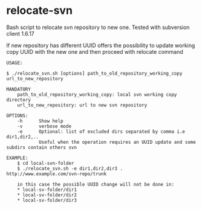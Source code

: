 relocate-svn
============

Bash script to relocate svn repository to new one. Tested with subversion client 1.6.17

If new repository has different UUID offers the possibility to update working copy UUID with the new one and then proceed with relocate command

	USAGE:

	$ ./relocate_svn.sh [options] path_to_old_repository_working_copy url_to_new_repository

	MANDATORY
		path_to_old_repository_working_copy: local svn working copy directory
		url_to_new_repository: url to new svn repository

	OPTIONS:
		-h 		Show help
		-v 		verbose mode
		-e 		Optional: list of excluded dirs separated by comma i.e dir1,dir2,..
				Useful when the operation requires an UUID update and some subdirs contain others svn

	EXAMPLE:
		$ cd local-svn-folder
		$ ./relocate_svn.sh -e dir1,dir2,dir3 . http://www.example.com/svn-repo/trunk

		in this case the possible UUID change will not be done in:
		* local-sv-folder/dir1
		* local-sv-folder/dir2
		* local-sv-folder/dir3
